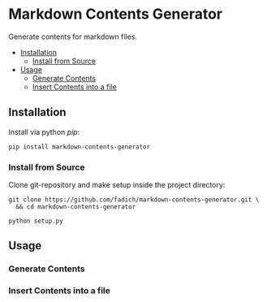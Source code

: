 # Markdown Contents Generator

Generate contents for markdown files.

<contents-start />

- [Installation](#installation)
  - [Install from Source](#install-from-source)
- [Usage](#usage)
  - [Generate Contents](#generate-contents)
  - [Insert Contents into a file](#insert-contents-into-a-file)

<contents-finish />

## Installation

Install via python _pip_:
```shell
pip install markdown-contents-generator
```

### Install from Source

Clone git-repository and make setup inside the project directory:
```shell
git clone https://github.com/fadich/markdown-contents-generator.git \
  && cd markdown-contents-generator

python setup.py
```

## Usage

### Generate Contents

### Insert Contents into a file
